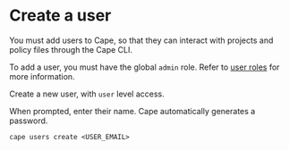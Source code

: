 # Create a user

You must add users to Cape, so that they can interact with projects and policy files through the Cape CLI.

To add a user, you must have the global `admin` role. Refer to [user roles](/understand/user-roles/) for more information.

Create a new user, with `user` level access.

When prompted, enter their name. Cape automatically generates a password.
```shell
cape users create <USER_EMAIL>
```

